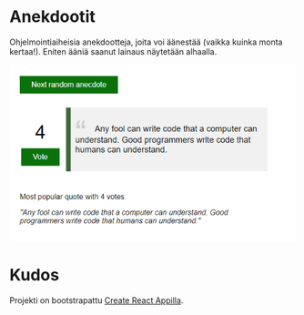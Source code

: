 # Anekdootit

Ohjelmointiaiheisia anekdootteja, joita voi äänestää (vaikka kuinka monta kertaa!). Eniten ääniä saanut lainaus näytetään alhaalla.

![Kuvakaappaus anekdootit-appista](images/screenshot.png)

# Kudos
Projekti on bootstrapattu [Create React Appilla](https://github.com/facebookincubator/create-react-app).